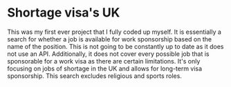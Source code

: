 # Shortage visa's UK

This was my first ever project that I fully coded up myself. It is essentially a search for whether a job is available for work sponsorship based on the name of the position. This is not going to be constantly up to date as it does not use an API. Additionally, it does not cover every possible job that is sponsorable for a work visa as there are certain limitations. It's only focusing on jobs of shortage in the UK and allows for long-term visa sponsorship. This search excludes religious and sports roles.